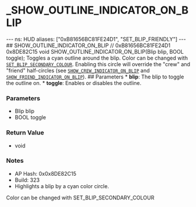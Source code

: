 # _SHOW_OUTLINE_INDICATOR_ON_BLIP

--- ns: HUD aliases: ["0xB81656BC81FE24D1", "SET_BLIP_FRIENDLY"] --- ## SHOW_OUTLINE_INDICATOR_ON_BLIP  // 0xB81656BC81FE24D1 0x8DE82C15 void SHOW_OUTLINE_INDICATOR_ON_BLIP(Blip blip, BOOL toggle);  Toggles a cyan outline around the blip.  Color can be changed with [`SET_BLIP_SECONDARY_COLOUR`](#_0x14892474891E09EB). Enabling this circle will override the "crew" and "friend" half-circles (see [`SHOW_CREW_INDICATOR_ON_BLIP`](#_0xDCFB5D4DB8BF367E) and [`SHOW_FRIEND_INDICATOR_ON_BLIP`](#_0x23C3EB807312F01A)).  ## Parameters * **blip**: The blip to toggle the outline on. * **toggle**: Enables or disables the outline.

### Parameters
* Blip blip
* BOOL toggle

### Return Value
* void

### Notes
* AP Hash: 0x0x8DE82C15
* Build: 323
* Highlights a blip by a cyan color circle.

Color can be changed with SET_BLIP_SECONDARY_COLOUR

